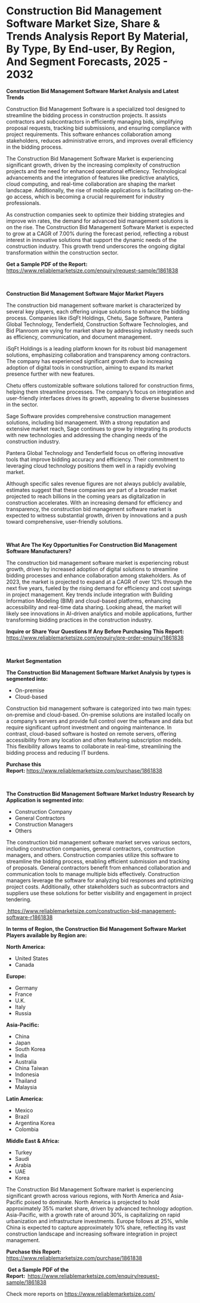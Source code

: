 <p><h1>Construction Bid Management Software Market Size, Share & Trends Analysis Report By Material, By Type, By End-user, By Region, And Segment Forecasts, 2025 - 2032</h1></p><p><strong>Construction Bid Management Software Market Analysis and Latest Trends</strong></p>
<p><p>Construction Bid Management Software is a specialized tool designed to streamline the bidding process in construction projects. It assists contractors and subcontractors in efficiently managing bids, simplifying proposal requests, tracking bid submissions, and ensuring compliance with project requirements. This software enhances collaboration among stakeholders, reduces administrative errors, and improves overall efficiency in the bidding process.</p><p>The Construction Bid Management Software Market is experiencing significant growth, driven by the increasing complexity of construction projects and the need for enhanced operational efficiency. Technological advancements and the integration of features like predictive analytics, cloud computing, and real-time collaboration are shaping the market landscape. Additionally, the rise of mobile applications is facilitating on-the-go access, which is becoming a crucial requirement for industry professionals.</p><p>As construction companies seek to optimize their bidding strategies and improve win rates, the demand for advanced bid management solutions is on the rise. The Construction Bid Management Software Market is expected to grow at a CAGR of 7.00% during the forecast period, reflecting a robust interest in innovative solutions that support the dynamic needs of the construction industry. This growth trend underscores the ongoing digital transformation within the construction sector.</p></p>
<p><strong>Get a Sample PDF of the Report:&nbsp;</strong> <a href="https://www.reliablemarketsize.com/enquiry/request-sample/1861838?utm_campaign=3073&utm_medium=2&utm_source=Github&utm_content=ia&utm_term=09032025&utm_id=construction-bid-management-software">https://www.reliablemarketsize.com/enquiry/request-sample/1861838</a></p>
<p>&nbsp;</p>
<p><strong>Construction Bid Management Software Major Market Players</strong></p>
<p><p>The construction bid management software market is characterized by several key players, each offering unique solutions to enhance the bidding process. Companies like iSqFt Holdings, Chetu, Sage Software, Pantera Global Technology, Tenderfield, Construction Software Technologies, and Bid Planroom are vying for market share by addressing industry needs such as efficiency, communication, and document management.</p><p>iSqFt Holdings is a leading platform known for its robust bid management solutions, emphasizing collaboration and transparency among contractors. The company has experienced significant growth due to increasing adoption of digital tools in construction, aiming to expand its market presence further with new features.</p><p>Chetu offers customizable software solutions tailored for construction firms, helping them streamline processes. The company’s focus on integration and user-friendly interfaces drives its growth, appealing to diverse businesses in the sector.</p><p>Sage Software provides comprehensive construction management solutions, including bid management. With a strong reputation and extensive market reach, Sage continues to grow by integrating its products with new technologies and addressing the changing needs of the construction industry.</p><p>Pantera Global Technology and Tenderfield focus on offering innovative tools that improve bidding accuracy and efficiency. Their commitment to leveraging cloud technology positions them well in a rapidly evolving market.</p><p>Although specific sales revenue figures are not always publicly available, estimates suggest that these companies are part of a broader market projected to reach billions in the coming years as digitalization in construction accelerates. With an increasing demand for efficiency and transparency, the construction bid management software market is expected to witness substantial growth, driven by innovations and a push toward comprehensive, user-friendly solutions.</p></p>
<p>&nbsp;</p>
<p><strong>What Are The Key Opportunities For Construction Bid Management Software Manufacturers?</strong></p>
<p><p>The construction bid management software market is experiencing robust growth, driven by increased adoption of digital solutions to streamline bidding processes and enhance collaboration among stakeholders. As of 2023, the market is projected to expand at a CAGR of over 12% through the next five years, fueled by the rising demand for efficiency and cost savings in project management. Key trends include integration with Building Information Modeling (BIM) and cloud-based platforms, enhancing accessibility and real-time data sharing. Looking ahead, the market will likely see innovations in AI-driven analytics and mobile applications, further transforming bidding practices in the construction industry.</p></p>
<p><strong>Inquire or Share Your Questions If Any Before Purchasing This Report:</strong> <a href="https://www.reliablemarketsize.com/enquiry/pre-order-enquiry/1861838?utm_campaign=3073&utm_medium=2&utm_source=Github&utm_content=ia&utm_term=09032025&utm_id=construction-bid-management-software">https://www.reliablemarketsize.com/enquiry/pre-order-enquiry/1861838</a></p>
<p>&nbsp;</p>
<p><strong>Market Segmentation</strong></p>
<p><strong>The Construction Bid Management Software Market Analysis by types is segmented into:</strong></p>
<p><ul><li>On-premise</li><li>Cloud-based</li></ul></p>
<p><p>Construction bid management software is categorized into two main types: on-premise and cloud-based. On-premise solutions are installed locally on a company’s servers and provide full control over the software and data but require significant upfront investment and ongoing maintenance. In contrast, cloud-based software is hosted on remote servers, offering accessibility from any location and often featuring subscription models. This flexibility allows teams to collaborate in real-time, streamlining the bidding process and reducing IT burdens.</p></p>
<p><strong>Purchase this Report:&nbsp;</strong><a href="https://www.reliablemarketsize.com/purchase/1861838?utm_campaign=3073&utm_medium=2&utm_source=Github&utm_content=ia&utm_term=09032025&utm_id=construction-bid-management-software">https://www.reliablemarketsize.com/purchase/1861838</a></p>
<p>&nbsp;</p>
<p><strong>The Construction Bid Management Software Market Industry Research by Application is segmented into:</strong></p>
<p><ul><li>Construction Company</li><li>General Contractors</li><li>Construction Managers</li><li>Others</li></ul></p>
<p><p>The construction bid management software market serves various sectors, including construction companies, general contractors, construction managers, and others. Construction companies utilize this software to streamline the bidding process, enabling efficient submission and tracking of proposals. General contractors benefit from enhanced collaboration and communication tools to manage multiple bids effectively. Construction managers leverage the software for analyzing bid responses and optimizing project costs. Additionally, other stakeholders such as subcontractors and suppliers use these solutions for better visibility and engagement in project tendering.</p></p>
<p><a href="https://www.reliablemarketsize.com/construction-bid-management-software-r1861838?utm_campaign=3073&utm_medium=2&utm_source=Github&utm_content=ia&utm_term=09032025&utm_id=construction-bid-management-software">&nbsp;https://www.reliablemarketsize.com/construction-bid-management-software-r1861838</a></p>
<p><strong>In terms of Region, the Construction Bid Management Software Market Players available by Region are:</strong></p>
<p>
    <p> <strong> North America: </strong>
        <ul>
            <li>United States</li>
            <li>Canada</li>
        </ul>
        </p> 
    <p> <strong> Europe: </strong>
        <ul>
            <li>Germany</li>
            <li>France</li>
            <li>U.K.</li>
            <li>Italy</li>
            <li>Russia</li>
        </ul>
        </p> 
    <p> <strong> Asia-Pacific: </strong>
        <ul>
            <li>China</li>
            <li>Japan</li>
            <li>South Korea</li>
            <li>India</li>
            <li>Australia</li>
            <li>China Taiwan</li>
            <li>Indonesia</li>
            <li>Thailand</li>
            <li>Malaysia</li>
        </ul>
        </p> 
    <p> <strong> Latin America: </strong>
        <ul>
            <li>Mexico</li>
            <li>Brazil</li>
            <li>Argentina Korea</li>
            <li>Colombia</li>
        </ul>
        </p> 
    <p> <strong> Middle East & Africa: </strong>
        <ul>
            <li>Turkey</li>
            <li>Saudi</li>
            <li>Arabia</li>
            <li>UAE</li>
            <li>Korea</li>
        </ul>
    </p>
    </p>
<p><p>The Construction Bid Management Software market is experiencing significant growth across various regions, with North America and Asia-Pacific poised to dominate. North America is projected to hold approximately 35% market share, driven by advanced technology adoption. Asia-Pacific, with a growth rate of around 30%, is capitalizing on rapid urbanization and infrastructure investments. Europe follows at 25%, while China is expected to capture approximately 10% share, reflecting its vast construction landscape and increasing software integration in project management.</p></p>
<p><strong>Purchase this Report: </strong><a href="https://www.reliablemarketsize.com/purchase/1861838?utm_campaign=3073&utm_medium=2&utm_source=Github&utm_content=ia&utm_term=09032025&utm_id=construction-bid-management-software">https://www.reliablemarketsize.com/purchase/1861838</a></p>
<p>&nbsp;<strong>Get a Sample PDF of the Report:&nbsp;&nbsp;</strong><a href="https://www.reliablemarketsize.com/enquiry/request-sample/1861838?utm_campaign=3073&utm_medium=2&utm_source=Github&utm_content=ia&utm_term=09032025&utm_id=construction-bid-management-software">https://www.reliablemarketsize.com/enquiry/request-sample/1861838</a></p>
<p><strong></strong></p>
<p>Check more reports on <a href="https://www.reliablemarketsize.com/?utm_campaign=3073&utm_medium=2&utm_source=Github&utm_content=ia&utm_term=09032025&utm_id=construction-bid-management-software">https://www.reliablemarketsize.com/</a></p>